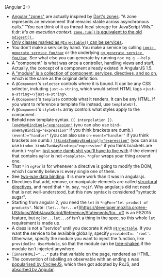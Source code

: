(Angular 2+)

- [Angular "zones"](https://github.com/angular/zone.js/) are actually inspired by [Dart's zones](https://api.dartlang.org/stable/2.3.0/dart-async/Zone-class.html). "A zone represents an environment that remains stable across asynchronous calls." "You can think of it as thread-local storage for JavaScript VMs." tl;dr: _it's an execution context_. [`zone.run()` is equivalent to the old `$digest()`.](https://medium.com/@MertzAlertz/what-the-hell-is-zone-js-and-why-is-it-in-my-angular-2-6ff28bcf943e).
- [Only classes marked as `@Injectable()` can be services](https://angular.io/guide/styleguide).
- You don't make a service by hand. You make a service by calling [`ionic generate service foo/bar`](https://ionicframework.com/docs/cli/commands/generate) or the underlying [`ng generate service foo/bar`](https://medium.freecodecamp.org/how-to-build-your-first-ionic-4-app-with-api-calls-f6ea747dc17a). See what else you can generate by running `npx ng g --help`.
- A "component" is what was once a controller, handling views and stuff. Actually, the concept of a component already existed in AngularJS 1.5.
- [A "module" is a collection of component, services, directives, and so on](https://stackoverflow.com/a/52138193/1558430), which is the same as the original definition.
- A `@Component`'s `selector` controls where it is bound. It can be any CSS selector, including `just-a-string`, which would select HTML tags `<just-a-string></just-a-string>`.
- A `@Component`'s `template` controls what it renders. It can be any HTML. If you want to reference a template file instead, use `templateUrl`.
- A `@Component`'s `styleUrls` array controls what styles apply to the component.
- Behold new template syntax. `{{ interpolation }}`. [`[oneWayBinding]="expression"`](https://angular.io/guide/template-syntax#binding-syntax-an-overview) (you can also use `bind-oneWayBinding="expression"` if you think brackets are dumb.) `(event)="handler"` (you can also use `on-event="handler"` if you think brackets are dumb.) [`[(kindaTwoWayBinding)]="expression"`](https://blog.thoughtram.io/angular/2016/10/13/two-way-data-binding-in-angular-2.html) (you can also use `bindon-kindaTwoWayBinding="expression"` if you think brackets are dumb.) `*ngFor`: [just some dumb shit you'll have to live with](https://stackoverflow.com/questions/35498498/what-is-the-meaning-of-in-ngfor-in-angular2) if the element that contains `ngFor` is not `<template>`. `*ngFor` wraps your thing around one.
- That `*` in `ngFor` is for whenever a directive is going to modify the DOM, which I curently believe is every single one of them.
- See [two-way data binding](https://angular-2-training-book.rangle.io/handout/components/app_structure/two_way_data_binding.html). It is more work than it was in angular.js.
- Directives that add, remove, or manipulate elements are called [structural directives](https://angular.io/guide/structural-directives), and need that `*` in, say, `*ngIf`. Why angular.js did not need that is not well-understood, but this new syntax is considered "syntactic sugar".
- Starting from angular 2, you need the `let` in `*ngFor="let product of products"`. Note: `[let...for...of`](https://developer.mozilla.org/en-US/docs/Web/JavaScript/Reference/Statements/for...of) is an ES2015 feature, but `ngFor...let...of` isn't a thing in the spec, so this whole `let` requirement is made up.
- A class is not a "service" until you decorate it with [`@Injectable`](https://angular.io/guide/providers). If you want the service to be available globally, specify `providedIn: 'root'`. Otherwise, specify the module you want to inject the function, like `providedIn: UserModule`, so that the module can be [tree-shaken](https://indepth.dev/posts/1258/a-gentle-introduction-into-tree-shaking-in-angular-ivy) if the module isn't injected anywhere.
- `[innerHTML]="..."` puts that variable on the page, rendered as HTML.
- The convention of labelling an observable with an ending `$` was [popularised by CycleeJS](https://stackoverflow.com/a/37928549/1558430), which then got adopted by RxJS, and [absorbed by Angular](https://angular.io/guide/rx-library#naming-conventions-for-observables).

